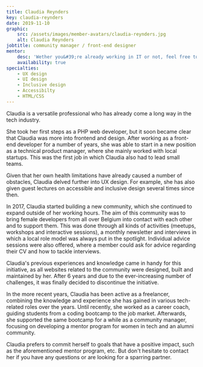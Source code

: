 ```yaml
---
title: Claudia Reynders
key: claudia-reynders
date: 2019-11-10
graphic:
    src: /assets/images/member-avatars/claudia-reynders.jpg
    alt: Claudia Reynders
jobtitle: community manager / front-end designer
mentor: 
    desc: 'Wether you&#39;re already working in IT or not, feel free to reach out to me for a number of questions and conversations about tech-related topics. <br><a href="https://cal.com/claudia-rndrs/internal-fronteers-call">Let&lsquo;s talk!</a>'
    availability: true
specialties:
    - UX design
    - UI design
    - Inclusive design
    - Accessibilty
    - HTML/CSS
---
```


Claudia is a versatile professional who has already come a long way in the tech industry.

She took her first steps as a PHP web developer, but it soon became clear that Claudia was more into frontend and design. After working as a front-end developer for a number of years, she was able to start in a new position as a technical product manager, where she mainly worked with local startups. This was the first job in which Claudia also had to lead small teams.

Given that her own health limitations have already caused a number of obstacles, Claudia delved further into UX design. For example, she has also given guest lectures on accessible and inclusive design several times since then.

In 2017, Claudia started building a new community, which she continued to expand outside of her working hours. The aim of this community was to bring female developers from all over Belgium into contact with each other and to support them. This was done through all kinds of activities (meetups, workshops and interactive sessions), a monthly newsletter and interviews in which a local role model was always put in the spotlight. Individual advice sessions were also offered, where a member could ask for advice regarding their CV and how to tackle interviews.

Claudia's previous experiences and knowledge came in handy for this initiative, as all websites related to the community were designed, built and maintained by her. After 6 years and due to the ever-increasing number of challenges, it was finally decided to discontinue the initiative.

In the more recent years, Claudia has been active as a freelancer, combining the knowledge and experience she has gained in various tech-related roles over the years. Until recently, she worked as a career coach, guiding students from a coding bootcamp to the job market. Afterwards, she supported the same bootcamp for a while as a community manager, focusing on developing a mentor program for women in tech and an alumni community.

Claudia prefers to commit herself to goals that have a positive impact, such as the aforementioned mentor program, etc.
But don't hesitate to contact her if you have any questions or are looking for a sparring partner.

